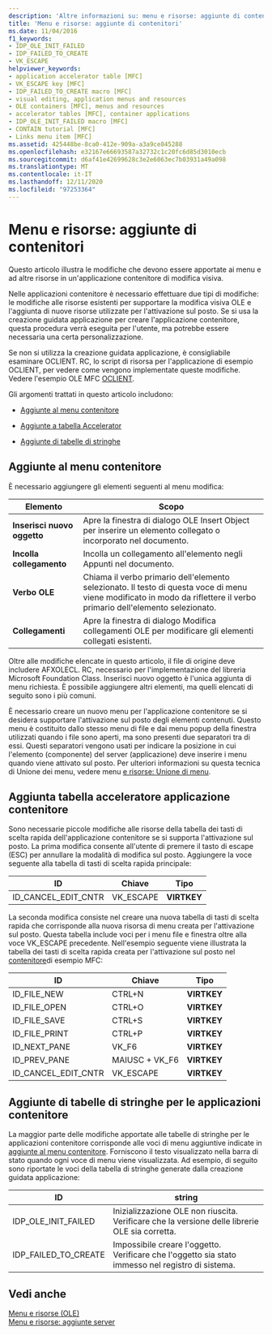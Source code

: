 ```yaml
---
description: 'Altre informazioni su: menu e risorse: aggiunte di contenitori'
title: 'Menu e risorse: aggiunte di contenitori'
ms.date: 11/04/2016
f1_keywords:
- IDP_OLE_INIT_FAILED
- IDP_FAILED_TO_CREATE
- VK_ESCAPE
helpviewer_keywords:
- application accelerator table [MFC]
- VK_ESCAPE key [MFC]
- IDP_FAILED_TO_CREATE macro [MFC]
- visual editing, application menus and resources
- OLE containers [MFC], menus and resources
- accelerator tables [MFC], container applications
- IDP_OLE_INIT_FAILED macro [MFC]
- CONTAIN tutorial [MFC]
- Links menu item [MFC]
ms.assetid: 425448be-8ca0-412e-909a-a3a9ce845288
ms.openlocfilehash: e32167e66693587a32732c1c20fc6d85d3010ecb
ms.sourcegitcommit: d6af41e42699628c3e2e6063ec7b03931a49a098
ms.translationtype: MT
ms.contentlocale: it-IT
ms.lasthandoff: 12/11/2020
ms.locfileid: "97253364"
---
```

# <a name="menus-and-resources-container-additions"></a>Menu e risorse: aggiunte di contenitori

Questo articolo illustra le modifiche che devono essere apportate ai menu e ad altre risorse in un'applicazione contenitore di modifica visiva.

Nelle applicazioni contenitore è necessario effettuare due tipi di modifiche: le modifiche alle risorse esistenti per supportare la modifica visiva OLE e l'aggiunta di nuove risorse utilizzate per l'attivazione sul posto. Se si usa la creazione guidata applicazione per creare l'applicazione contenitore, questa procedura verrà eseguita per l'utente, ma potrebbe essere necessaria una certa personalizzazione.

Se non si utilizza la creazione guidata applicazione, è consigliabile esaminare OCLIENT. RC, lo script di risorsa per l'applicazione di esempio OCLIENT, per vedere come vengono implementate queste modifiche. Vedere l'esempio OLE MFC [OCLIENT](../overview/visual-cpp-samples.md).

Gli argomenti trattati in questo articolo includono:

- [Aggiunte al menu contenitore](#_core_container_menu_additions)

- [Aggiunte a tabella Accelerator](#_core_container_application_accelerator_table_additions)

- [Aggiunte di tabelle di stringhe](#_core_string_table_additions_for_container_applications)

## <a name="container-menu-additions"></a><a name="_core_container_menu_additions"></a> Aggiunte al menu contenitore

È necessario aggiungere gli elementi seguenti al menu modifica:

|Elemento|Scopo|
|----------|-------------|
|**Inserisci nuovo oggetto**|Apre la finestra di dialogo OLE Insert Object per inserire un elemento collegato o incorporato nel documento.|
|**Incolla collegamento**|Incolla un collegamento all'elemento negli Appunti nel documento.|
|**Verbo OLE**|Chiama il verbo primario dell'elemento selezionato. Il testo di questa voce di menu viene modificato in modo da riflettere il verbo primario dell'elemento selezionato.|
|**Collegamenti**|Apre la finestra di dialogo Modifica collegamenti OLE per modificare gli elementi collegati esistenti.|

Oltre alle modifiche elencate in questo articolo, il file di origine deve includere AFXOLECL. RC, necessario per l'implementazione del libreria Microsoft Foundation Class. Inserisci nuovo oggetto è l'unica aggiunta di menu richiesta. È possibile aggiungere altri elementi, ma quelli elencati di seguito sono i più comuni.

È necessario creare un nuovo menu per l'applicazione contenitore se si desidera supportare l'attivazione sul posto degli elementi contenuti. Questo menu è costituito dallo stesso menu di file e dai menu popup della finestra utilizzati quando i file sono aperti, ma sono presenti due separatori tra di essi. Questi separatori vengono usati per indicare la posizione in cui l'elemento (componente) del server (applicazione) deve inserire i menu quando viene attivato sul posto. Per ulteriori informazioni su questa tecnica di Unione dei menu, vedere menu [e risorse: Unione di menu](menus-and-resources-menu-merging.md).

## <a name="container-application-accelerator-table-additions"></a><a name="_core_container_application_accelerator_table_additions"></a> Aggiunta tabella acceleratore applicazione contenitore

Sono necessarie piccole modifiche alle risorse della tabella dei tasti di scelta rapida dell'applicazione contenitore se si supporta l'attivazione sul posto. La prima modifica consente all'utente di premere il tasto di escape (ESC) per annullare la modalità di modifica sul posto. Aggiungere la voce seguente alla tabella di tasti di scelta rapida principale:

|ID|Chiave|Tipo|
|--------|---------|----------|
|ID_CANCEL_EDIT_CNTR|VK_ESCAPE|**VIRTKEY**|

La seconda modifica consiste nel creare una nuova tabella di tasti di scelta rapida che corrisponde alla nuova risorsa di menu creata per l'attivazione sul posto. Questa tabella include voci per i menu file e finestra oltre alla voce VK_ESCAPE precedente. Nell'esempio seguente viene illustrata la tabella dei tasti di scelta rapida creata per l'attivazione sul posto nel [contenitore](../overview/visual-cpp-samples.md)di esempio MFC:

|ID|Chiave|Tipo|
|--------|---------|----------|
|ID_FILE_NEW|CTRL+N|**VIRTKEY**|
|ID_FILE_OPEN|CTRL+O|**VIRTKEY**|
|ID_FILE_SAVE|CTRL+S|**VIRTKEY**|
|ID_FILE_PRINT|CTRL+P|**VIRTKEY**|
|ID_NEXT_PANE|VK_F6|**VIRTKEY**|
|ID_PREV_PANE|MAIUSC + VK_F6|**VIRTKEY**|
|ID_CANCEL_EDIT_CNTR|VK_ESCAPE|**VIRTKEY**|

## <a name="string-table-additions-for-container-applications"></a><a name="_core_string_table_additions_for_container_applications"></a> Aggiunte di tabelle di stringhe per le applicazioni contenitore

La maggior parte delle modifiche apportate alle tabelle di stringhe per le applicazioni contenitore corrisponde alle voci di menu aggiuntive indicate in [aggiunte al menu contenitore](#_core_container_menu_additions). Forniscono il testo visualizzato nella barra di stato quando ogni voce di menu viene visualizzata. Ad esempio, di seguito sono riportate le voci della tabella di stringhe generate dalla creazione guidata applicazione:

|ID|string|
|--------|------------|
|IDP_OLE_INIT_FAILED|Inizializzazione OLE non riuscita. Verificare che la versione delle librerie OLE sia corretta.|
|IDP_FAILED_TO_CREATE|Impossibile creare l'oggetto. Verificare che l'oggetto sia stato immesso nel registro di sistema.|

## <a name="see-also"></a>Vedi anche

[Menu e risorse (OLE)](menus-and-resources-ole.md)<br/>
[Menu e risorse: aggiunte server](menus-and-resources-server-additions.md)
